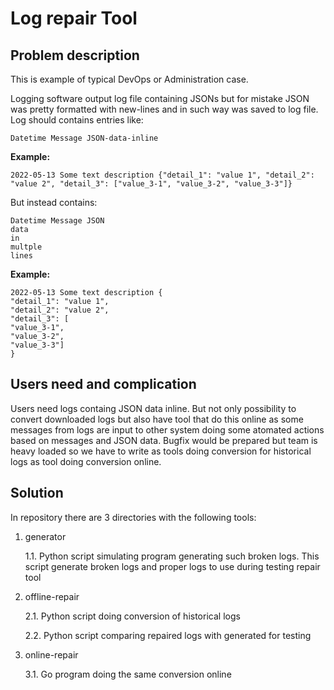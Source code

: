 # Log repair Tool

## Problem description

This is example of typical DevOps or Administration case.

Logging software output log file containing JSONs but for mistake JSON was pretty formatted with new-lines and in such way was saved to log file.
Log should contains entries like:

```
Datetime Message JSON-data-inline
```

__Example:__

```
2022-05-13 Some text description {"detail_1": "value 1", "detail_2": "value 2", "detail_3": ["value_3-1", "value_3-2", "value_3-3"]}
```

But instead contains:

```
Datetime Message JSON
data
in
multple
lines
```

__Example:__

```
2022-05-13 Some text description {
"detail_1": "value 1",
"detail_2": "value 2",
"detail_3": [
"value_3-1",
"value_3-2",
"value_3-3"]
}
```

## Users need and complication

Users need logs containg JSON data inline.
But not only possibility to convert downloaded logs but also have tool that do this online as some messages from logs are input to other system doing some atomated actions based on messages and JSON data.
Bugfix would be prepared but team is heavy loaded so we have to write as tools doing conversion for historical logs as tool doing conversion online.

## Solution

In repository there are 3 directories with the following tools:

1. generator

    1.1. Python script simulating program generating such broken logs. This script generate broken logs and proper logs to use during testing repair tool

2. offline-repair

    2.1. Python script doing conversion of historical logs

    2.2. Python script comparing repaired logs with generated for testing

3. online-repair

    3.1. Go program doing the same conversion online
